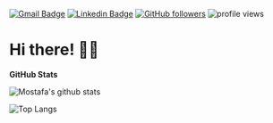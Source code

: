 [![Gmail Badge](https://img.shields.io/badge/-mos.sameti@gmail.com-c14438?style=flat-square&logo=Gmail&logoColor=white&link=mailto:mos.sameti@gmail.com)](mailto:mos.sameti@gmail.com) [![Linkedin Badge](https://img.shields.io/badge/-Mostafa%20Sameti-blue?style=flat-square&logo=Linkedin&logoColor=white&link=https://www.linkedin.com/in/mostafasameti/)](https://www.linkedin.com/in/mostafasameti/) [![GitHub followers](https://img.shields.io/github/followers/IVIosi?label=Follow&style=social)](https://github.com/IVIosi/?tab=follow) ![profile views](https://komarev.com/ghpvc/?username=IVIosi&color=brightgreen&style=flat-square)

# Hi there! 👋🏻


**GitHub Stats**

![Mostafa's github stats](https://github-readme-stats.vercel.app/api?username=IVIosi&count_private=true&show_icons=true)

![Top Langs](https://github-readme-stats.vercel.app/api/top-langs/?username=IVIosi&layout=compact)
